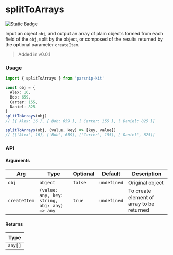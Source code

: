 # splitToArrays
![Static Badge](https://img.shields.io/badge/Coverage-100.00%-FF8C00)
      
Input an object `obj`, and output an array of plain objects formed from each field of the `obj`, split by the object, or composed of the results returned by the optional parameter `createItem`.

> Added in v0.0.1



### Usage

```ts
import { splitToArrays } from 'parsnip-kit'

const obj = {
  Alex: 16,
  Bob: 659,
  Carter: 155,
  Daniel: 825
}
splitToArrays(obj)
// [{ Alex: 16 }, { Bob: 659 }, { Carter: 155 }, { Daniel: 825 }]

splitToArrays(obj, (value, key) => [key, value])
// [['Alex', 16], ['Bob', 659], ['Carter', 155], ['Daniel', 825]]
```


### API

#### Arguments

| Arg | Type | Optional | Default | Description |
| --- | --- | --- | --- | --- |
| `obj` | `object` | `false` | `undefined` | Original object |
| `createItem` | `(value: any, key: string, obj: any) => any` | `true` | `undefined` | To create element of array to be returned |

#### Returns

| Type |
| ---  |
| `any[]`  |
